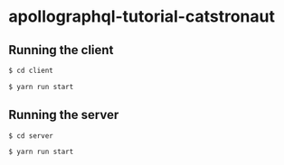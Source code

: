 # apollographql-tutorial-catstronaut


## Running the client

```bash
$ cd client
```

```bash
$ yarn run start
```

## Running the server

```bash
$ cd server
```

```bash
$ yarn run start
```